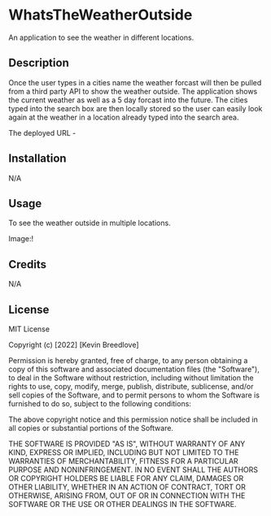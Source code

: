 # WhatsTheWeatherOutside
An application to see the weather in different locations.


## Description
Once the user types in a cities name the weather forcast will then be pulled from a third party API to show the weather outside. The application shows the current weather as well as a 5 day forcast into the future. The cities typed into the search box are then locally stored so the user can easily look again at the weather in a location already typed into the search area.

The deployed URL - 


## Installation

N/A

## Usage
To see the weather outside in multiple locations.

Image:!


## Credits

N/A

## License

MIT License

Copyright (c) [2022] [Kevin Breedlove]

Permission is hereby granted, free of charge, to any person obtaining a copy
of this software and associated documentation files (the "Software"), to deal
in the Software without restriction, including without limitation the rights
to use, copy, modify, merge, publish, distribute, sublicense, and/or sell
copies of the Software, and to permit persons to whom the Software is
furnished to do so, subject to the following conditions:

The above copyright notice and this permission notice shall be included in all
copies or substantial portions of the Software.

THE SOFTWARE IS PROVIDED "AS IS", WITHOUT WARRANTY OF ANY KIND, EXPRESS OR
IMPLIED, INCLUDING BUT NOT LIMITED TO THE WARRANTIES OF MERCHANTABILITY,
FITNESS FOR A PARTICULAR PURPOSE AND NONINFRINGEMENT. IN NO EVENT SHALL THE
AUTHORS OR COPYRIGHT HOLDERS BE LIABLE FOR ANY CLAIM, DAMAGES OR OTHER
LIABILITY, WHETHER IN AN ACTION OF CONTRACT, TORT OR OTHERWISE, ARISING FROM,
OUT OF OR IN CONNECTION WITH THE SOFTWARE OR THE USE OR OTHER DEALINGS IN THE
SOFTWARE.
